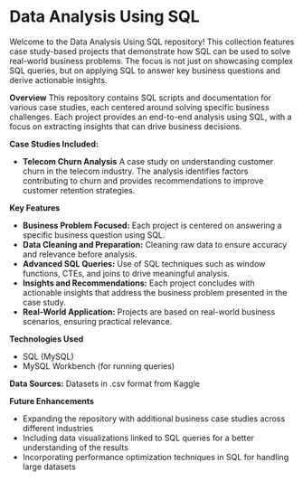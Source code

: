 # Data Analysis Using SQL
Welcome to the Data Analysis Using SQL repository! This collection features case study-based projects that demonstrate how SQL can be used to solve real-world business problems. The focus is not just on showcasing complex SQL queries, but on applying SQL to answer key business questions and derive actionable insights.

**Overview**
This repository contains SQL scripts and documentation for various case studies, each centered around solving specific business challenges. Each project provides an end-to-end analysis using SQL, with a focus on extracting insights that can drive business decisions.

**Case Studies Included:**
- **Telecom Churn Analysis**
A case study on understanding customer churn in the telecom industry. The analysis identifies factors contributing to churn and provides recommendations to improve customer retention strategies.

**Key Features**
- **Business Problem Focused:** Each project is centered on answering a specific business question using SQL.
- **Data Cleaning and Preparation:** Cleaning raw data to ensure accuracy and relevance before analysis.
- **Advanced SQL Queries:** Use of SQL techniques such as window functions, CTEs, and joins to drive meaningful analysis.
- **Insights and Recommendations:** Each project concludes with actionable insights that address the business problem presented in the case study.
- **Real-World Application:** Projects are based on real-world business scenarios, ensuring practical relevance.

**Technologies Used**
- SQL (MySQL)
- MySQL Workbench (for running queries)

**Data Sources:** Datasets in .csv format from Kaggle
  
**Future Enhancements**
- Expanding the repository with additional business case studies across different industries
- Including data visualizations linked to SQL queries for a better understanding of the results
- Incorporating performance optimization techniques in SQL for handling large datasets
